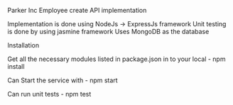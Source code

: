 Parker Inc Employee create API implementation

Implementation is done using NodeJs -> ExpressJs framework
Unit testing is done by using jasmine framework
Uses MongoDB as the database

Installation

Get all the necessary modules listed in package.json in to your local
    - npm install

Can Start the service with 
    - npm start

Can run unit tests
    - npm test